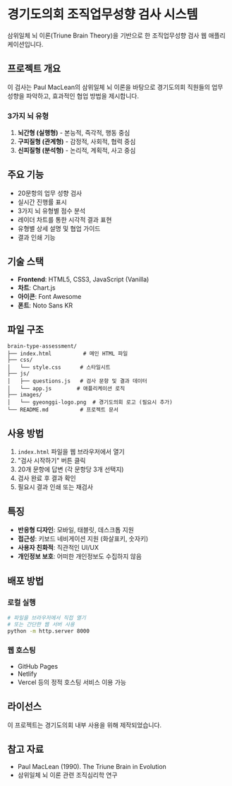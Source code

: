 # 경기도의회 조직업무성향 검사 시스템

삼위일체 뇌 이론(Triune Brain Theory)을 기반으로 한 조직업무성향 검사 웹 애플리케이션입니다.

## 프로젝트 개요

이 검사는 Paul MacLean의 삼위일체 뇌 이론을 바탕으로 경기도의회 직원들의 업무 성향을 파악하고, 효과적인 협업 방법을 제시합니다.

### 3가지 뇌 유형

1. **뇌간형 (실행형)** - 본능적, 즉각적, 행동 중심
2. **구피질형 (관계형)** - 감정적, 사회적, 협력 중심  
3. **신피질형 (분석형)** - 논리적, 계획적, 사고 중심

## 주요 기능

- 20문항의 업무 성향 검사
- 실시간 진행률 표시
- 3가지 뇌 유형별 점수 분석
- 레이더 차트를 통한 시각적 결과 표현
- 유형별 상세 설명 및 협업 가이드
- 결과 인쇄 기능

## 기술 스택

- **Frontend**: HTML5, CSS3, JavaScript (Vanilla)
- **차트**: Chart.js
- **아이콘**: Font Awesome
- **폰트**: Noto Sans KR

## 파일 구조

```
brain-type-assessment/
├── index.html          # 메인 HTML 파일
├── css/
│   └── style.css      # 스타일시트
├── js/
│   ├── questions.js   # 검사 문항 및 결과 데이터
│   └── app.js        # 애플리케이션 로직
├── images/
│   └── gyeonggi-logo.png  # 경기도의회 로고 (필요시 추가)
└── README.md          # 프로젝트 문서
```

## 사용 방법

1. `index.html` 파일을 웹 브라우저에서 열기
2. "검사 시작하기" 버튼 클릭
3. 20개 문항에 답변 (각 문항당 3개 선택지)
4. 검사 완료 후 결과 확인
5. 필요시 결과 인쇄 또는 재검사

## 특징

- **반응형 디자인**: 모바일, 태블릿, 데스크톱 지원
- **접근성**: 키보드 네비게이션 지원 (화살표키, 숫자키)
- **사용자 친화적**: 직관적인 UI/UX
- **개인정보 보호**: 어떠한 개인정보도 수집하지 않음

## 배포 방법

### 로컬 실행
```bash
# 파일을 브라우저에서 직접 열기
# 또는 간단한 웹 서버 사용
python -m http.server 8000
```

### 웹 호스팅
- GitHub Pages
- Netlify
- Vercel
등의 정적 호스팅 서비스 이용 가능

## 라이선스

이 프로젝트는 경기도의회 내부 사용을 위해 제작되었습니다.

## 참고 자료

- Paul MacLean (1990). The Triune Brain in Evolution
- 삼위일체 뇌 이론 관련 조직심리학 연구